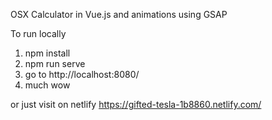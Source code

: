
OSX Calculator in Vue.js and animations using GSAP

To run locally

1. npm install
2. npm run serve
3. go to http://localhost:8080/
4. much wow

or just visit on netlify
    https://gifted-tesla-1b8860.netlify.com/
    
